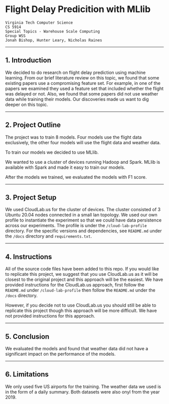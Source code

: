 # Flight Delay Predicition with MLlib

```
Virginia Tech Computer Science
CS 5914
Special Topics - Warehouse Scale Computing
Group WSS
Jonah Bishop, Hunter Leary, Nicholas Raines
```

***

## 1. Introduction

We decided to do research on flight delay prediction using machine learning. From our brief literature review on this topic, we found that some existing papers use a compromising feature set. For example, in one of the papers we examined they used a feature set that included whether the flight was delayed or not. Also, we found that some papers did not use weather data while training their models. Our discoveries made us want to dig deeper on this topic.

***

## 2. Project Outline

The project was to train 8 models. Four models use the flight data exclusively, the other four models will use the flight data and weather data.

To train our models we decided to use MLlib.

We wanted to use a cluster of devices running Hadoop and Spark. MLlib is available with Spark and made it easy to train our models.

After the models we trained, we evaluated the models with F1 score.

***

## 3. Project Setup

We used CloudLab.us for the cluster of devices. The cluster consisted of 3 Ubuntu 20.04 nodes connected in a small lan topology. We used our own profile to instantiate the experiment so that we could have data persistence across our experiments. The profile is under the ```/cloud-lab-profile``` directory. For the specific versions and dependencies, see ```README.md``` under the ```/docs``` directory and ```requirements.txt```.

***

## 4. Instructions

All of the source code files have been added to this repo. If you would like to replicate this project, we suggest that you use CloudLab.us as it will be closest to the original project and this approach will be the easiest. We have provided instructions for the CloudLab.us approach, first follow the ```README.md``` under ```/cloud-lab-profile``` then follow the  ```README.md``` under the ```/docs``` directory.

However, if you decide not to use CloudLab.us you should still be able to replicate this project though this approach will be more difficult. We have not provided instructions for this approach.

***

## 5. Conclusion

We evaluated the models and found that weather data did not have a significant impact on the performance of the models.


***

## 6. Limitations

We only used five US airports for the training. The weather data we used is in the form of a daily summary. Both datasets were also onyl from the year 2019.
